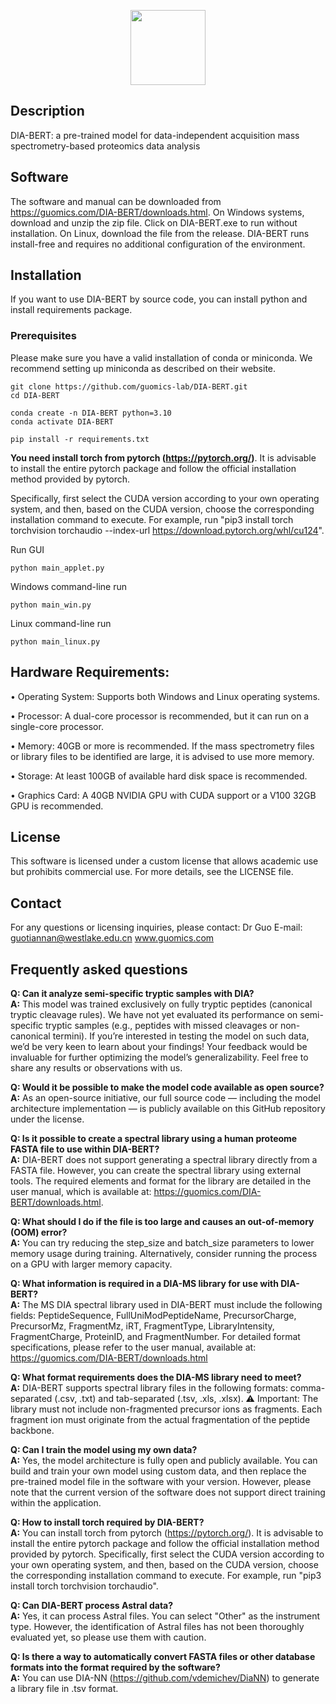 
<p align="center" style="margin-bottom: 0px !important;">
  <img src=https://github.com/user-attachments/assets/18c5aebc-ae64-4fa4-8952-2dd5c5abc90a width="120" height="120">
</p>

## Description
DIA-BERT: a pre-trained model for data-independent acquisition mass spectrometry-based proteomics data analysis

## Software
The software and manual can be downloaded from https://guomics.com/DIA-BERT/downloads.html.
On Windows systems, download and unzip the zip file. Click on DIA-BERT.exe to run without installation. 
On Linux, download the file from the release. DIA-BERT runs install-free and requires no additional configuration of the environment. 

## Installation
If you want to use DIA-BERT by source code, you can install python and install requirements package.

### Prerequisites
Please make sure you have a valid installation of conda or miniconda. We recommend setting up miniconda as described on their website.

```shell
git clone https://github.com/guomics-lab/DIA-BERT.git
cd DIA-BERT
```

```shell
conda create -n DIA-BERT python=3.10
conda activate DIA-BERT
```

```shell
pip install -r requirements.txt
```


**You need install torch from pytorch (https://pytorch.org/)**. It is advisable to install the entire pytorch package and follow the official installation method provided by pytorch.

Specifically, first select the CUDA version according to your own operating system, and then, based on the CUDA version, choose the corresponding installation command to execute. For example, run "pip3 install torch torchvision torchaudio --index-url https://download.pytorch.org/whl/cu124".


Run GUI
```shell
python main_applet.py
```

Windows command-line run
```shell
python main_win.py

```
Linux command-line run
```shell
python main_linux.py
```

## Hardware Requirements:
•	Operating System: Supports both Windows and Linux operating systems.

•	Processor: A dual-core processor is recommended, but it can run on a single-core processor.

•	Memory: 40GB or more is recommended. If the mass spectrometry files or library files to be identified are large, it is advised to use more memory.

•	Storage: At least 100GB of available hard disk space is recommended.

•	Graphics Card: A 40GB NVIDIA GPU with CUDA support or a V100 32GB GPU is recommended.

## License
This software is licensed under a custom license that allows academic use but prohibits commercial use. For more details, see the LICENSE file.

## Contact
For any questions or licensing inquiries, please contact:
Dr Guo
E-mail: guotiannan@westlake.edu.cn
www.guomics.com


## Frequently asked questions
**Q: Can it analyze semi-specific tryptic samples with DIA?**  
**A:** This model was trained exclusively on fully tryptic peptides (canonical tryptic cleavage rules). We have not yet evaluated its performance on semi-specific tryptic samples (e.g., peptides with missed cleavages or non-canonical termini).
If you’re interested in testing the model on such data, we’d be very keen to learn about your findings! Your feedback would be invaluable for further optimizing the model’s generalizability. Feel free to share any results or observations with us.

**Q: Would it be possible to make the model code available as open source?**  
**A:** As an open-source initiative, our full source code — including the model architecture implementation — is publicly available on this GitHub repository under the license.

**Q: Is it possible to create a spectral library using a human proteome FASTA file to use within DIA-BERT?**  
**A:** DIA-BERT does not support generating a spectral library directly from a FASTA file. However, you can create the spectral library using external tools. The required elements and format for the library are detailed in the user manual, which is available at: https://guomics.com/DIA-BERT/downloads.html.

**Q: What should I do if the file is too large and causes an out-of-memory (OOM) error?**  
**A:** You can try reducing the step_size and batch_size parameters to lower memory usage during training. Alternatively, consider running the process on a GPU with larger memory capacity.

**Q: What information is required in a DIA-MS library for use with DIA-BERT?**  
**A:** The MS DIA spectral library used in DIA-BERT must include the following fields: PeptideSequence, FullUniModPeptideName, PrecursorCharge, PrecursorMz, FragmentMz, iRT, FragmentType, LibraryIntensity, FragmentCharge, ProteinID, and FragmentNumber.
For detailed format specifications, please refer to the user manual, available at: https://guomics.com/DIA-BERT/downloads.html

**Q: What format requirements does the DIA-MS library need to meet?**  
**A:** DIA-BERT supports spectral library files in the following formats: comma-separated (.csv, .txt) and tab-separated (.tsv, .xls, .xlsx).
⚠️ Important: The library must not include non-fragmented precursor ions as fragments. Each fragment ion must originate from the actual fragmentation of the peptide backbone.

**Q: Can I train the model using my own data?**  
**A:** Yes, the model architecture is fully open and publicly available. You can build and train your own model using custom data, and then replace the pre-trained model file in the software with your version.
However, please note that the current version of the software does not support direct training within the application.

**Q: How to install torch required by DIA-BERT?**  
**A:** You can install torch from pytorch (https://pytorch.org/). It is advisable to install the entire pytorch package and follow the official installation method provided by pytorch. Specifically, first select the CUDA version according to your own operating system, and then, based on the CUDA version, choose the corresponding installation command to execute. For example, run "pip3 install torch torchvision torchaudio".

**Q: Can DIA-BERT process Astral data?**  
**A:** Yes, it can process Astral files. You can select "Other" as the instrument type. However, the identification of Astral files has not been thoroughly evaluated yet, so please use them with caution.

**Q: Is there a way to automatically convert FASTA files or other database formats into the format required by the software?**  
**A:** You can use DIA-NN (https://github.com/vdemichev/DiaNN) to generate a library file in .tsv format.

